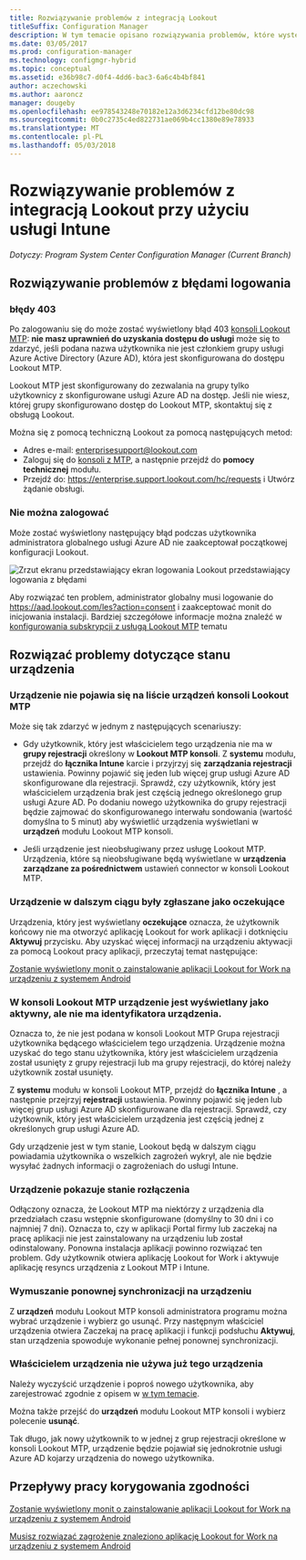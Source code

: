 ```yaml
---
title: Rozwiązywanie problemów z integracją Lookout
titleSuffix: Configuration Manager
description: W tym temacie opisano rozwiązywania problemów, które występują najczęściej w przypadku integracji Lookout.
ms.date: 03/05/2017
ms.prod: configuration-manager
ms.technology: configmgr-hybrid
ms.topic: conceptual
ms.assetid: e36b98c7-d0f4-4dd6-bac3-6a6c4b4bf841
author: aczechowski
ms.author: aaroncz
manager: dougeby
ms.openlocfilehash: ee978543248e70182e12a3d6234cfd12be80dc98
ms.sourcegitcommit: 0b0c2735c4ed822731ae069b4cc1380e89e78933
ms.translationtype: MT
ms.contentlocale: pl-PL
ms.lasthandoff: 05/03/2018
---
```

# <a name="troubleshoot-lookout-integration-with-intune"></a>Rozwiązywanie problemów z integracją Lookout przy użyciu usługi Intune

*Dotyczy: Program System Center Configuration Manager (Current Branch)*

## <a name="troubleshoot-login-errors"></a>Rozwiązywanie problemów z błędami logowania
### <a name="403-errors"></a>błędy 403
Po zalogowaniu się do może zostać wyświetlony błąd 403 [konsoli Lookout MTP](https://aad.lookout.com): **nie masz uprawnień do uzyskania dostępu do usługi** może się to zdarzyć, jeśli podana nazwa użytkownika nie jest członkiem grupy usługi Azure Active Directory (Azure AD), która jest skonfigurowana do dostępu Lookout MTP.

Lookout MTP jest skonfigurowany do zezwalania na grupy tylko użytkownicy z skonfigurowane usługi Azure AD na dostęp. Jeśli nie wiesz, której grupy skonfigurowano dostęp do Lookout MTP, skontaktuj się z obsługą Lookout.

Można się z pomocą techniczną Lookout za pomocą następujących metod:

* Adres e-mail: enterprisesupport@lookout.com
* Zaloguj się do [konsoli z MTP](http://aad.lookout.com), a następnie przejdź do **pomocy technicznej** modułu.
* Przejdź do: https://enterprise.support.lookout.com/hc/requests i Utwórz żądanie obsługi.

### <a name="unable-to-sign-in"></a>Nie można zalogować
Może zostać wyświetlony następujący błąd podczas użytkownika administratora globalnego usługi Azure AD nie zaakceptował początkowej konfiguracji Lookout.

![Zrzut ekranu przedstawiający ekran logowania Lookout przedstawiający logowania z błędami](media/lookout-consent-not-accepted-error.png)

Aby rozwiązać ten problem, administrator globalny musi logowanie do https://aad.lookout.com/les?action=consent i zaakceptować monit do inicjowania instalacji. Bardziej szczegółowe informacje można znaleźć w [konfigurowania subskrypcji z usługą Lookout MTP](set-up-your-subscription-with-lookout.md) tematu

## <a name="troubleshoot-device-status-issues"></a>Rozwiązać problemy dotyczące stanu urządzenia

### <a name="device-not-showing-up-in-the-lookout-mtp-console-device-list"></a>Urządzenie nie pojawia się na liście urządzeń konsoli Lookout MTP

Może się tak zdarzyć w jednym z następujących scenariuszy:
* Gdy użytkownik, który jest właścicielem tego urządzenia nie ma w **grupy rejestracji** określony w **Lookout MTP konsoli**.  Z **systemu** modułu, przejdź do **łącznika Intune** karcie i przyjrzyj się **zarządzania rejestracji** ustawienia.  Powinny pojawić się jeden lub więcej grup usługi Azure AD skonfigurowane dla rejestracji.  Sprawdź, czy użytkownik, który jest właścicielem urządzenia brak jest częścią jednego określonego grup usługi Azure AD.  Po dodaniu nowego użytkownika do grupy rejestracji będzie zajmować do skonfigurowanego interwału sondowania (wartość domyślna to 5 minut) aby wyświetlić urządzenia wyświetlani w **urządzeń** modułu Lookout MTP konsoli.

* Jeśli urządzenie jest nieobsługiwany przez usługę Lookout MTP.  Urządzenia, które są nieobsługiwane będą wyświetlane w **urządzenia zarządzane za pośrednictwem** ustawień connector w konsoli Lookout MTP.

### <a name="device-continues-to-be-reported-as-pending"></a>Urządzenie w dalszym ciągu były zgłaszane jako **oczekujące**

Urządzenia, który jest wyświetlany **oczekujące** oznacza, że użytkownik końcowy nie ma otworzyć aplikację Lookout for work aplikacji i dotknięciu **Aktywuj** przycisku. Aby uzyskać więcej informacji na urządzeniu aktywacji za pomocą Lookout pracy aplikacji, przeczytaj temat następujące:

[Zostanie wyświetlony monit o zainstalowanie aplikacji Lookout for Work na urządzeniu z systemem Android ](http://docs.microsoft.com/intune/enduser/you-are-prompted-to-install-lookout-for-work-android)

### <a name="in-the-lookout-mtp-console-a-device-is-showing-as-active-but-does-not-have-a-device-id"></a>W konsoli Lookout MTP urządzenie jest wyświetlany jako aktywny, ale nie ma identyfikatora urządzenia.
Oznacza to, że nie jest podana w konsoli Lookout MTP Grupa rejestracji użytkownika będącego właścicielem tego urządzenia.   Urządzenie można uzyskać do tego stanu użytkownika, który jest właścicielem urządzenia został usunięty z grupy rejestracji lub ma grupy rejestracji, do której należy użytkownik został usunięty.

Z **systemu** modułu w konsoli Lookout MTP, przejdź do **łącznika Intune** , a następnie przejrzyj **rejestracji** ustawienia.  Powinny pojawić się jeden lub więcej grup usługi Azure AD skonfigurowane dla rejestracji.  Sprawdź, czy użytkownik, który jest właścicielem urządzenia jest częścią jednej z określonych grup usługi Azure AD.

Gdy urządzenie jest w tym stanie, Lookout będą w dalszym ciągu powiadamia użytkownika o wszelkich zagrożeń wykrył, ale nie będzie wysyłać żadnych informacji o zagrożeniach do usługi Intune.

### <a name="device-shows-disconnected-state"></a>Urządzenie pokazuje stanie rozłączenia

Odłączony oznacza, że Lookout MTP ma niektórzy z urządzenia dla przedziałach czasu wstępnie skonfigurowane (domyślny to 30 dni i co najmniej 7 dni). Oznacza to, czy w aplikacji Portal firmy lub zaczekaj na pracę aplikacji nie jest zainstalowany na urządzeniu lub został odinstalowany. Ponowna instalacja aplikacji powinno rozwiązać ten problem. Gdy użytkownik otwiera aplikację Lookout for Work i aktywuje aplikację resyncs urządzenia z Lookout MTP i Intune.

### <a name="forcing-a-resync-on-the-device"></a>Wymuszanie ponownej synchronizacji na urządzeniu
Z **urządzeń** modułu Lookout MTP konsoli administratora programu można wybrać urządzenie i wybierz go usunąć.   Przy następnym właściciel urządzenia otwiera Zaczekaj na pracę aplikacji i funkcji podsłuchu **Aktywuj**, stan urządzenia spowoduje wykonanie pełnej ponownej synchronizacji.

### <a name="the-owner-of-the-device-is-no-longer-using-this-device"></a>Właścicielem urządzenia nie używa już tego urządzenia
Należy wyczyścić urządzenie i poproś nowego użytkownika, aby zarejestrować zgodnie z opisem w [w tym temacie](https://docs.microsoft.com/sccm/mdm/deploy-use/wipe-lock-reset-devices#full-wipe).


Można także przejść do **urządzeń** modułu Lookout MTP konsoli i wybierz polecenie **usunąć**.

Tak długo, jak nowy użytkownik to w jednej z grup rejestracji określone w konsoli Lookout MTP, urządzenie będzie pojawiał się jednokrotnie usługi Azure AD kojarzy urządzenia do nowego użytkownika.

## <a name="compliance-remediation-workflows"></a>Przepływy pracy korygowania zgodności
[Zostanie wyświetlony monit o zainstalowanie aplikacji Lookout for Work na urządzeniu z systemem Android]( http://docs.microsoft.com/intune/enduser/you-are-prompted-to-install-lookout-for-work-android)

[Musisz rozwiązać zagrożenie znaleziono aplikację Lookout for Work na urządzeniu z systemem Android ](http://docs.microsoft.com/intune/enduser/you-need-to-resolve-a-threat-found-by-lookout-for-work-android)
